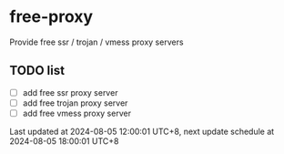 
# free-proxy
Provide free ssr / trojan / vmess proxy servers


## TODO list
- [ ] add free ssr proxy server
- [ ] add free trojan proxy server
- [ ] add free vmess proxy server

Last updated at 2024-08-05 12:00:01 UTC+8, next update schedule at 2024-08-05 18:00:01 UTC+8


